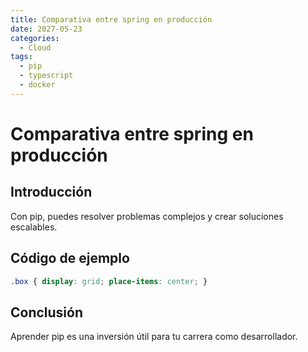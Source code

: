 ```yaml
---
title: Comparativa entre spring en producción
date: 2027-05-23
categories:
  - Cloud
tags:
  - pip
  - typescript
  - docker
---
```


# Comparativa entre spring en producción

## Introducción

Con pip, puedes resolver problemas complejos y crear soluciones escalables.

## Código de ejemplo

```css
.box { display: grid; place-items: center; }
```

## Conclusión

Aprender pip es una inversión útil para tu carrera como desarrollador.